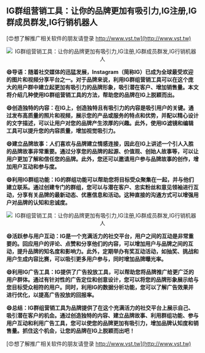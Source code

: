 ## **IG群组营销工具：让你的品牌更加有吸引力,IG注册,IG群成员群发,IG行销机器人**

[😍想了解推广相关软件的朋友请登录 http://www.vst.tw](http://www.vst.tw)

 <center><img src="https://vst.tw/MP4/tuiguang/png/0.png" alt="IG群组营销工具：让你的品牌更加有吸引力,IG注册,IG群成员群发,IG行销机器人"></center>

**😄导语：随着社交媒体的迅猛发展，Instagram（简称IG）已成为全球最受欢迎的图片和视频分享平台之一。对于品牌来说，利用IG群组营销工具可以在这个庞大的用户群中建立起更加有吸引力的品牌形象，吸引潜在客户、增加销售量。本文将介绍几种使用IG群组营销工具的方法，帮助您的品牌在IG上脱颖而出。**

**😄创造独特的内容：在IG上，创造独特且有吸引力的内容是吸引用户的关键。通过发布高质量的照片和视频，展示您的产品或服务的特点和优势，并配以精心设计的文字描述，可以让用户对您的品牌产生浓厚的兴趣。此外，使用IG滤镜和编辑工具可以提升您的内容质量，增加视觉吸引力。**

**😄建立品牌故事：人们喜欢与品牌建立情感连接，因此在IG上讲述一个引人入胜的品牌故事非常重要。通过分享您的品牌的起源、价值观、创始人故事等，可以让用户更加了解和信任您的品牌。此外，您还可以邀请用户参与品牌故事的创作，增加用户互动和参与度。**

**😄利用IG群组功能：IG的群组功能可以帮助您将目标受众聚集在一起，并与他们建立联系。通过创建专门的群组，您可以与潜在客户、忠实粉丝和意见领袖进行互动，分享有关品牌的最新动态、优惠信息和活动。这种直接的沟通方式可以增强用户对品牌的认知和忠诚度。**

 <center><img src="https://vst.tw/MP4/tuiguang/png/2.png" alt="IG群组营销工具：让你的品牌更加有吸引力,IG注册,IG群成员群发,IG行销机器人"></center>

**😄活跃参与用户互动：IG是一个充满活力的社交平台，用户之间的互动是非常重要的。回应用户的评论、点赞和分享他们的内容，可以增加用户与品牌之间的互动，提升品牌的知名度和影响力。此外，定期举办有奖互动活动，如抽奖、挑战和用户生成内容比赛，可以吸引更多用户参与，同时增加品牌曝光率。**

**😄利用IG广告工具：IG提供了广告投放工具，可以帮助您将品牌推广给更广泛的用户群体。通过有针对性的广告定位和创意设计，您可以将您的品牌形象展示给与您目标受众相符的用户。同时，利用IG的数据分析功能，您可以了解广告效果并进行优化，以提高广告投放的回报率。**

**😄总结：IG群组营销工具为品牌提供了在这个充满活力的社交平台上展示自己、吸引潜在客户的机会。通过创造独特的内容、建立品牌故事、利用群组功能、参与用户互动和利用广告工具，您可以使您的品牌更加有吸引力，增加品牌认知度和销售量。抓住这个机会，让您的品牌在IG上脱颖而出吧！**

[😍想了解推广相关软件的朋友请登录 http://www.vst.tw](http://www.vst.tw)




